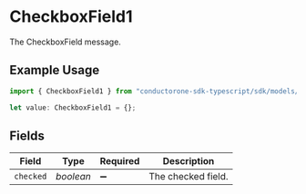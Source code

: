 # CheckboxField1

The CheckboxField message.

## Example Usage

```typescript
import { CheckboxField1 } from "conductorone-sdk-typescript/sdk/models/shared";

let value: CheckboxField1 = {};
```

## Fields

| Field              | Type               | Required           | Description        |
| ------------------ | ------------------ | ------------------ | ------------------ |
| `checked`          | *boolean*          | :heavy_minus_sign: | The checked field. |